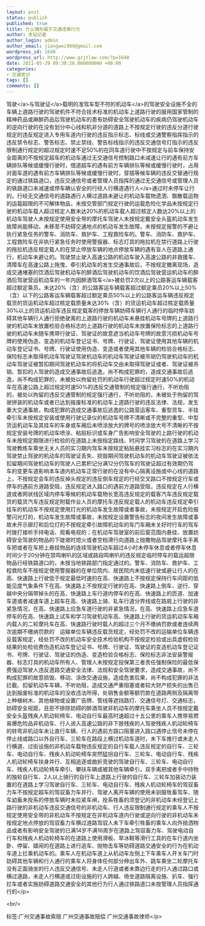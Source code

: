 ```yaml
---
layout: post
status: publish
published: true
title: 什么情形属于交通违章行为
author: 本站记者
author_login: admin
author_email: jiangwei909@gmail.com
wordpress_id: 1648
wordpress_url: http://www.gzjtlaw.com/?p=1648
date: 2011-05-29 09:30:28.000000000 +08:00
categories:
- 交通常识
tags: []
comments: []
---
```

<p><a>驾驶<&#47;a>与<a>驾驶证<&#47;a>载明的准驾车型不符的<a>机动车<&#47;a>的驾驶安全设施不全的车辆上道路行驶的驾驶机件不符合技术标准的机动车上道路行驶的服用国家管制的精神药品或麻醉药品后驾驶机动车的患有妨碍安全驾驶机动车的疾病仍驾驶机动车的逆向行驶的在没有划分中心线和机非分道的道路上不按规定行驶的违反分道行驶规定的违反规定进入专用车道内行驶的违反指示标志、标线或交通警察指挥指示的违反禁令标志、警告标志、禁止禁线、警告标线指示的违反交通信号灯指示的违反限制通行规定的超过规定时速不足50%的在同车道行驶中不按规定与前车保持安全距离的不按规定超车的机动车通过无交通信号控制路口未减速让行的遇有前方车辆排队等候或缓慢行驶时，借道超车的遇有前方车辆排队等候或缓慢行驶时，占用对面车道的遇有前方车辆排队等候或缓慢行驶时，穿插等候车辆的违反交替通行规定的通过铁路道口，违反交通信号或者管理人员指挥的通过无交通信号或管理人员的铁路道口未减速或停车确认安全的行经人行横道遇<a>行人<&#47;a>通过时未停车让行的。行经无交通信号的道路遇行人横过道路未避让的机动车载物遗洒、飘散载运物的运载超限的不可解体物品，未按交管部门规定行驶的运载危险化学品未按规定行驶的机动车载人超过核定人数未达20%的机动车载人超过核定人数达20%以上的机动车驾驶人未按规定使用安全带的摩托车驾驶人未按规定戴安全头盔机动车发生故障尚能移动，未移至不妨碍交通地点的机动车发生故障，未按规定报警的不避让执行紧急任务的警车、消防车、救护车、工程救险车的。警车、消防车、救护车、工程救险车在非执行紧急任务时使用警报器、标志灯具的拖拉机在禁行道路上行驶的拖拉机违反规定载人的在禁止停放车辆的地点停放车辆的遇有盲人在道路上通行，机动车未避让的。驾驶禁止驶入高速公路的机动车驶入高速公路的非救援车、清障车在高速公路上拖曳、牵引机动车的发生交通事故后，不按规定撤离现场，造成交通堵塞的饮酒后驾驶机动车的醉酒后驾驶机动车的饮酒后驾驶营运机动车的醉酒后驾驶营运机动车的一年内因<a>醉酒驾车<&#47;a>被处罚2次以上的公路客运车辆载客超过额定乘员，未达20%（含）的公路客运车辆载客超过额定乘员20%以上50%（含）以下的公路客运车辆载客超过额定乘员50%以上的公路客运车辆违反规定载货的货运机动车超过核定载质量未达30%（含）的货运机动车超过核定载质量30%以上的货运机动车违反规定载客的停放车辆妨碍车辆行人通行的临时停车妨碍其他车辆行人通行拒绝驶离的上道路行驶的机动车未悬挂机动车号牌的上道路行驶的机动车未放置检验合格标志的上道路行驶的机动车未放置保险标志的上道路行驶的机动车未随车携带行驶证、驾驶证的故意遮当机动车号牌的故意污损机动车号牌的使用伪造、变造的机动车登记证书、号牌、行驶证、驾驶证使用其他车辆的机动车登记证书、号牌、行驶证使用伪造、变造或者使用其他车辆的检验合格标志、保险标志未取得机动车驾驶证驾驶机动车的机动车驾驶证被吊销仍驾驶机动车的机动车驾驶证被暂扣期间驾驶机动车的将机动车交由未取得驾驶证或者、驾驶证被吊销、暂扣的人驾驶的造成交通事故后逃逸，尚不构成犯罪的，造成交通事故后逃逸，尚不构成犯罪的，未被处以拘留处罚的机动车行驶超过规定时速50%的机动车在高速公路上超过规定时速50%的违反交通管制的规定强行通行，不听劝阻的，被处以拘留的违反交通管制的规定强行通行，不听劝阻的，未被处于拘留的驾驶拼装的机动车或者已达到报废标准的机动车上道路行驶的违反法律、法规，发生重大交通事故，构成犯罪的造成交通事故后逃逸的公路营运客车、重型货车、半挂牵引车未按规定安装或使用行驶记录仪的机动车号牌不清晰或不完整的重型、中型货运机动车及其挂车的车身或车厢后未喷涂放大的牌号的喷涂放大号不清晰的不按规定安装号牌的机动车喷涂、粘贴标识或车身广告影响安全驾驶的上路行驶的机动车未按规定期限进行检验的在道路上未按指定路线、时间学习驾驶的在道路上学习驾驶教练车乘坐无关人员的实习期内驾车未按规定粘贴悬挂实习标志的在实习期内驾驶禁止驾驶的机动车的驾驶证丢失、损毁期间驾驶机动车的机动车驾驶证被依法扣留期间驾驶机动车的驾驶人已累积记分满12分仍驾车的驾驶证超过有效期仍驾车的变更车道影响本车道内机动车正常行驶的在没有中心隔离设施或中心线的道路上，不按规定会车的违反掉头规定的违反倒车规定的行经交叉路口不按规定行车或停车的遇前方道路受阻，违反规定进入路口的遇前方道路受阻，违反规定在人行横道或者网状线区域内停车等候的机动车载物长宽高违反规定的载客汽车违反规定载货的载货汽车违反规定附载作业人员的摩托车违反规定载人的机动车违反规定牵引挂车的机动车不按规定使用灯光的机动车发生故障或者事故，未按规定开启危险报警闪光灯的，机动车发生故障或事故，未按规定设置警告标志的夜间发生故障或事故未开示廓灯和后位灯的不按规定牵引故障机动车的车门车厢未关好时行车的驾车时拨打接听手持电话、观看电视的；在机动车驾驶室的前后窗范围内悬挂、放置妨碍安全驾驶的物品的下陡坡时熄火或者空档滑行向道路上抛撒物品驾驶摩托车手离车把或者在车把上悬挂物品的连续驾驶机动车超过4小时未停车休息或者停车休息时间少于20分钟在禁鸣喇叭的区域或路段鸣喇叭的违反规定临时停车的载运超限物品行经铁路道口的，未按当地铁路部门指定通过的。警车、消防车、救护车、工程救险车不按规定使用警报器的在单位院内、居民院内未低速行驶或避让行人的在高、快速路上行驶低于规定最低时速的在高、快速路上不按规定保持行车间距的低能见度气象条件下在高、快速路上不按规定行驶的在高、快速路上倒车、逆行、穿越中央分隔带掉头的在高、快速路上车行道内停车的在高、快速路上的匝道、加速车道或者减速车道上超车在高、快速路上骑、轧车行道分界线或在路肩上行驶的非紧急情况，在高、快速路上应急车道行驶的非紧急情况，在高、快速路上应急车道停车的在高、快速路上试车和学习驾驶机动车高、快速路上行驶的货运机动车车厢内载人的二轮摩托车在高、快速路行驶时载人的超过三个月不缴纳罚款或者连续两次逾期不缴纳罚款的　运输单位车辆违反载货规定，经处罚不改的运输单位车辆违反载客规定，经处罚不改的机动车安全技术检验机构不按规定检验或出具虚假检验结果的处检验费伪造机动车登记证书、号牌、行驶证、驾驶证的变造机动车登记证书、号牌、行驶证、驾驶证的伪造、变造检验合格标志、保险标志非法安装警报器、标志灯具的机动车所有人、管理人未按规定投保第三者责任强制保险的最低保费强迫驾驶人违反道路交通安全法律、法规和安全驾驶要求，造成交通事故，尚不构成犯罪的故意损毁、移动、涂改交通设施，造成危害后果，尚不构成犯罪的非法拦截、扣留机动车车辆，不听劝阻，造成交通严重阻塞或者较大财产损失的出售已达到报废标准的机动车的没收违法所得，处销售金额等额罚款在道路两侧及隔离带上种植树木、其他植物或设置广告牌、管线等遮挡路灯、交通信号灯、交通标志，妨碍安全视距，且拒不排除妨碍的醉酒驾驶非机动车的摩托车乘坐人员不按规定戴安全头盔残疾人机动轮椅车、电动自行车最高时速超过十五公里的乘车人携带易燃易爆危险品非机动车、行人进入高速公路的非下肢残疾的人驾驶残疾人机动轮椅车的转弯非机动车未让直行车辆、行人的遇前方路口阻塞进入路口遇停止信号未停在停止线或路口以外自行车、三轮车在路段上横过机动车道时，未下车推行或未走人行横道、过街设施的非机动车载物违反规定的自行车载人违反规定的自行车、三轮车、电动自行车、残疾人机动轮椅车突然猛拐自行车、三轮车、电动自行车、残疾人机动轮椅车扶身并行、互相追逐或曲折竞驶的驾驶自行车、三轮车、电动自行车、残疾人机动轮椅车牵引、攀扶车辆或被其他车辆牵引，双手离把或者手中持物的独轮自行车、2人以上骑行的自行车上道路上行驶的自行车、三轮车加装动力装置的在道路上学习驾驶自行车、三轮车、电动自行车、残疾人机动轮椅车的驾驭畜力车不按规定超车的驾驭畜力车并行、驾驶人离开车辆的使用未驯服牲畜驾车、随车幼畜未拴系的停放车辆时未拉紧车闸，拴系牲畜的须登记的非机动车未经登记上路行驶的非机动车违反交通信号的非机动车、行人违反限制通行规定的乘车人不按规定使用安全带的非机动车不按规定在非机动车道内行驶或逆向行驶的非机动车未按规定地点停放的驾驭畜力车横过道路驾驭人未下车牵引牲畜的乘车人向外抛洒物品或者有影响安全驾驶的已满14岁不满16周岁在道路上驾驭畜力车、驾驶电动自行车和残疾人机动轮椅车的在道路上使用滑板、旱冰鞋等滑行工具的在车行道内坐卧、停留、嬉闹的在道路上进行追车、抛物击车等妨碍道路交通安全的行为在机动车道上拦乘机动车的。乘车人在机动车道上从机动车左侧上下车乘车人开关车门时妨碍其他车辆和行人通行的乘车人将身体任何部分伸出车外、跳车乘坐二轮摩托车没有正面骑坐的行人违反交通信号、未走人行道或者未靠边行走的行人通过路口或横过道路，未走人行横道或过街设施的行人跨越、倚坐道路隔离设施、扒车、强行拦车或者实施妨碍道路交通安全的其他行为行人通过铁路道口未按管理人员指挥通行的<&#47;p><br&#47;><p>标签:广州交通事故索赔 广州交通事故赔偿 广州交通事故律师<&#47;p>
